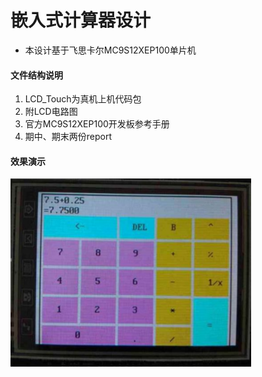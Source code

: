 # 嵌入式计算器设计

* 本设计基于飞思卡尔MC9S12XEP100单片机

#### 文件结构说明

1. LCD_Touch为真机上机代码包
2. 附LCD电路图
3. 官方MC9S12XEP100开发板参考手册
4. 期中、期末两份report

#### 效果演示

![calculator](https://raw.githubusercontent.com/zacdeng/Image-hosting-service/master/calculator.png)

